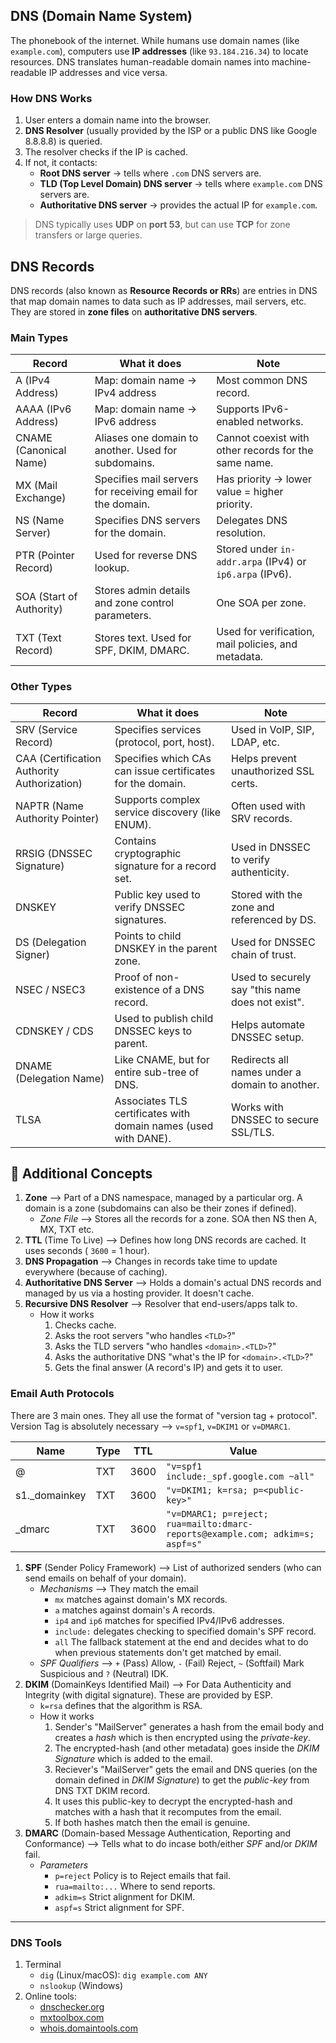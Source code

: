 ## DNS (Domain Name System)

The phonebook of the internet. While humans use domain names (like `example.com`), computers use **IP addresses** (like `93.184.216.34`) to locate resources. DNS translates human-readable domain names into machine-readable IP addresses and vice versa.

### How DNS Works

1. User enters a domain name into the browser.
2. **DNS Resolver** (usually provided by the ISP or a public DNS like Google 8.8.8.8) is queried.
3. The resolver checks if the IP is cached.
4. If not, it contacts:
   * **Root DNS server** → tells where `.com` DNS servers are.
   * **TLD (Top Level Domain) DNS server** → tells where `example.com` DNS servers are.
   * **Authoritative DNS server** → provides the actual IP for `example.com`.

> DNS typically uses **UDP** on **port 53**, but can use **TCP** for zone transfers or large queries.

## DNS Records

DNS records (also known as **Resource Records or RRs**) are entries in DNS that map domain names to data such as IP addresses, mail servers, etc. They are stored in **zone files** on **authoritative DNS servers**.

### Main Types

| Record                                      | What it does                                                    | Note                                                     |
| ------------------------------------------- | --------------------------------------------------------------- | -------------------------------------------------------- |
| A (IPv4 Address)                            | Map: domain name → IPv4 address                                 | Most common DNS record.                                  |
| AAAA (IPv6 Address)                         | Map: domain name → IPv6 address                                 | Supports IPv6-enabled networks.                          |
| CNAME (Canonical Name)                      | Aliases one domain to another. Used for subdomains.             | Cannot coexist with other records for the same name.     |
| MX (Mail Exchange)                          | Specifies mail servers for receiving email for the domain.      | Has priority → lower value = higher priority.            |
| NS (Name Server)                            | Specifies DNS servers for the domain.                           | Delegates DNS resolution.                                |
| PTR (Pointer Record)                        | Used for reverse DNS lookup.                                    | Stored under `in-addr.arpa` (IPv4) or `ip6.arpa` (IPv6). |
| SOA (Start of Authority)                    | Stores admin details and zone control parameters.               | One SOA per zone.       |
| TXT (Text Record)                           | Stores text. Used for SPF, DKIM, DMARC.         | Used for verification, mail policies, and metadata.      |

### Other Types

| Record                                      | What it does                                                    | Note                                                     |
| ------------------------------------------- | --------------------------------------------------------------- | -------------------------------------------------------- |
| SRV (Service Record)                        | Specifies services (protocol, port, host).                      | Used in VoIP, SIP, LDAP, etc.                            |
| CAA (Certification Authority Authorization) | Specifies which CAs can issue certificates for the domain.      | Helps prevent unauthorized SSL certs.                    |
| NAPTR (Name Authority Pointer)              | Supports complex service discovery (like ENUM).                 | Often used with SRV records.                             |
| RRSIG (DNSSEC Signature)                    | Contains cryptographic signature for a record set.              | Used in DNSSEC to verify authenticity.                   |
| DNSKEY                                      | Public key used to verify DNSSEC signatures.                    | Stored with the zone and referenced by DS.               |
| DS (Delegation Signer)                      | Points to child DNSKEY in the parent zone.                      | Used for DNSSEC chain of trust.                          |
| NSEC / NSEC3                                | Proof of non-existence of a DNS record.                         | Used to securely say "this name does not exist".         |
| CDNSKEY / CDS                               | Used to publish child DNSSEC keys to parent.                    | Helps automate DNSSEC setup.                             |
| DNAME (Delegation Name)                     | Like CNAME, but for entire sub-tree of DNS.                     | Redirects all names under a domain to another.           |
| TLSA                                        | Associates TLS certificates with domain names (used with DANE). | Works with DNSSEC to secure SSL/TLS.                     |


## 🧩 Additional Concepts

1. **Zone** --> Part of a DNS namespace, managed by a particular org. A domain is a zone (subdomains can also be their zones if defined).
    - *Zone File* --> Stores all the records for a zone. SOA then NS then A, MX, TXT etc.
2. **TTL** (Time To Live) --> Defines how long DNS records are cached. It uses seconds ( `3600` = 1 hour).
3. **DNS Propagation** --> Changes in records take time to update everywhere (because of caching).
4. **Authoritative DNS Server** --> Holds a domain's actual DNS records and managed by us via a hosting provider. It doesn't cache.
5. **Recursive DNS Resolver** --> Resolver that end-users/apps talk to.
    - How it works
        1. Checks cache. 
        2. Asks the root servers "who handles `<TLD>`?"
        3. Asks the TLD servers "who handles `<domain>.<TLD>`?"
        4. Asks the authoritative DNS "what's the IP for `<domain>.<TLD>`?"
        5. Gets the final answer (A record's IP) and gets it to user.

### Email Auth Protocols
There are 3 main ones. They all use the format of "version tag + protocol". Version Tag is absolutely necessary --> `v=spf1`, `v=DKIM1` or `v=DMARC1`.

| Name | Type | TTL | Value |
| --- | --- | --- | --- |
| @ | TXT | 3600 | `"v=spf1 include:_spf.google.com ~all"` |
| s1._domainkey | TXT | 3600 | `"v=DKIM1; k=rsa; p=<public-key>"` |
| _dmarc | TXT | 3600 | `"v=DMARC1; p=reject; rua=mailto:dmarc-reports@example.com; adkim=s; aspf=s"` |

1. **SPF** (Sender Policy Framework) --> List of authorized senders (who can send emails on behalf of your domain). 
    - *Mechanisms* --> They match the email
        - `mx` matches against domain's MX records.
        - `a` matches against domain's A records.
        - `ip4` and `ip6` matches for specified IPv4/IPv6 addresses.
        - `include:` delegates checking to specified domain's SPF record.
        - `all` The fallback statement at the end and decides what to do when previous statements don't get matched by email.
    - *SPF Qualifiers* --> `+` (Pass) Allow, `-` (Fail) Reject, `~` (Softfail) Mark Suspicious and `?` (Neutral) IDK.
2. **DKIM** (DomainKeys Identified Mail) --> For Data Authenticity and Integrity (with digital signature). These are provided by ESP.
    - `k=rsa` defines that the algorithm is RSA.
    - How it works
        1. Sender's "MailServer" generates a hash from the email body and creates a *hash* which is then encrypted using the *private-key*. 
        2. The encrypted-hash (and other metadata) goes inside the *DKIM Signature* which is added to the email.
        3. Reciever's "MailServer" gets the email and DNS queries (on the domain defined in *DKIM Signature*) to get the *public-key* from DNS TXT DKIM record.
        4. It uses this public-key to decrypt the encrypted-hash and matches with a hash that it recomputes from the email.
        5. If both hashes match then the email is genuine.
3. **DMARC** (Domain-based Message Authentication, Reporting and Conformance) --> Tells what to do incase both/either *SPF* and/or *DKIM* fail.
    - *Parameters*
        - `p=reject` Policy is to Reject emails that fail.
        - `rua=mailto:...` Where to send reports.
        - `adkim=s` Strict alignment for DKIM.
        - `aspf=s` Strict alignment for SPF.


---

### DNS Tools

1. Terminal
    * `dig` (Linux/macOS): `dig example.com ANY`
    * `nslookup` (Windows)
2. Online tools:
    * [dnschecker.org](https://dnschecker.org)
    * [mxtoolbox.com](https://mxtoolbox.com)
    * [whois.domaintools.com](https://whois.domaintools.com)